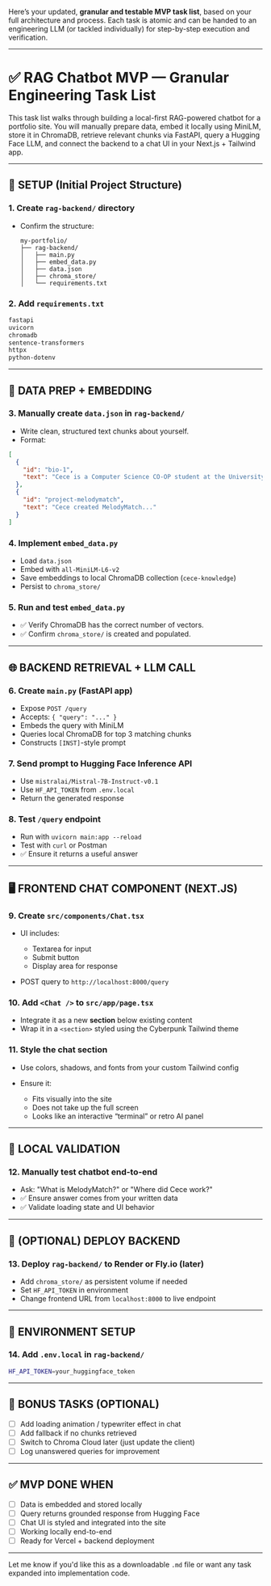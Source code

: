 Here’s your updated, **granular and testable MVP task list**, based on your full architecture and process. Each task is atomic and can be handed to an engineering LLM (or tackled individually) for step-by-step execution and verification.

---

# ✅ RAG Chatbot MVP — Granular Engineering Task List

This task list walks through building a local-first RAG-powered chatbot for a portfolio site. You will manually prepare data, embed it locally using MiniLM, store it in ChromaDB, retrieve relevant chunks via FastAPI, query a Hugging Face LLM, and connect the backend to a chat UI in your Next.js + Tailwind app.

---

## 📁 SETUP (Initial Project Structure)

### 1. Create `rag-backend/` directory

* Confirm the structure:

  ```
  my-portfolio/
  ├── rag-backend/
  │   ├── main.py
  │   ├── embed_data.py
  │   ├── data.json
  │   ├── chroma_store/
  │   └── requirements.txt
  ```

### 2. Add `requirements.txt`

```txt
fastapi
uvicorn
chromadb
sentence-transformers
httpx
python-dotenv
```

---

## 🧠 DATA PREP + EMBEDDING

### 3. Manually create `data.json` in `rag-backend/`

* Write clean, structured text chunks about yourself.
* Format:

```json
[
  {
    "id": "bio-1",
    "text": "Cece is a Computer Science CO-OP student at the University of Ottawa..."
  },
  {
    "id": "project-melodymatch",
    "text": "Cece created MelodyMatch..."
  }
]
```

### 4. Implement `embed_data.py`

* Load `data.json`
* Embed with `all-MiniLM-L6-v2`
* Save embeddings to local ChromaDB collection (`cece-knowledge`)
* Persist to `chroma_store/`

### 5. Run and test `embed_data.py`

* ✅ Verify ChromaDB has the correct number of vectors.
* ✅ Confirm `chroma_store/` is created and populated.

---

## 🌐 BACKEND RETRIEVAL + LLM CALL

### 6. Create `main.py` (FastAPI app)

* Expose `POST /query`
* Accepts: `{ "query": "..." }`
* Embeds the query with MiniLM
* Queries local ChromaDB for top 3 matching chunks
* Constructs `[INST]`-style prompt

### 7. Send prompt to Hugging Face Inference API

* Use `mistralai/Mistral-7B-Instruct-v0.1`
* Use `HF_API_TOKEN` from `.env.local`
* Return the generated response

### 8. Test `/query` endpoint

* Run with `uvicorn main:app --reload`
* Test with `curl` or Postman
* ✅ Ensure it returns a useful answer

---

## 🖥️ FRONTEND CHAT COMPONENT (NEXT.JS)

### 9. Create `src/components/Chat.tsx`

* UI includes:

  * Textarea for input
  * Submit button
  * Display area for response
* POST query to `http://localhost:8000/query`

### 10. Add `<Chat />` to `src/app/page.tsx`

* Integrate it as a new **section** below existing content
* Wrap it in a `<section>` styled using the Cyberpunk Tailwind theme

### 11. Style the chat section

* Use colors, shadows, and fonts from your custom Tailwind config
* Ensure it:

  * Fits visually into the site
  * Does not take up the full screen
  * Looks like an interactive “terminal” or retro AI panel

---

## 🧪 LOCAL VALIDATION

### 12. Manually test chatbot end-to-end

* Ask: "What is MelodyMatch?" or "Where did Cece work?"
* ✅ Ensure answer comes from your written data
* ✅ Validate loading state and UI behavior

---

## 🚀 (OPTIONAL) DEPLOY BACKEND

### 13. Deploy `rag-backend/` to Render or Fly.io (later)

* Add `chroma_store/` as persistent volume if needed
* Set `HF_API_TOKEN` in environment
* Change frontend URL from `localhost:8000` to live endpoint

---

## 🔐 ENVIRONMENT SETUP

### 14. Add `.env.local` in `rag-backend/`

```bash
HF_API_TOKEN=your_huggingface_token
```

---

## 🧩 BONUS TASKS (OPTIONAL)

* [ ] Add loading animation / typewriter effect in chat
* [ ] Add fallback if no chunks retrieved
* [ ] Switch to Chroma Cloud later (just update the client)
* [ ] Log unanswered queries for improvement

---

## ✅ MVP DONE WHEN

* [ ] Data is embedded and stored locally
* [ ] Query returns grounded response from Hugging Face
* [ ] Chat UI is styled and integrated into the site
* [ ] Working locally end-to-end
* [ ] Ready for Vercel + backend deployment

---

Let me know if you'd like this as a downloadable `.md` file or want any task expanded into implementation code.
